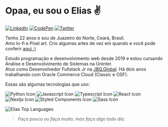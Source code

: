 # Opaa, eu sou o Elias :v:

[![LinkedIn](https://img.shields.io/badge/linkedin-%230077B5.svg?style=for-the-badge&logo=linkedin&logoColor=white)](https://linkedin.com/in/elias-inacio0)
[![CodePen](https://img.shields.io/badge/CodePen-white?style=for-the-badge&logo=codepen&logoColor=black)](https://codepen.io/eliasinacio)
[![Twitter](https://img.shields.io/badge/Twitter-%231DA1F2.svg?style=for-the-badge&logo=Twitter&logoColor=white)](https://twitter.com/_oeliasdev)

Tenho 22 anos e sou de Juazeiro do Norte, Ceará, Brasil. <br>
Amo lo-fi e Pixel art. Crio algumas artes de vez em quando e você pode conferir [aqui :)](https://www.pixilart.com/oeliasdev)

Estudo programação e desenvolvimento web desde 2019 e estou cursando Análise e Desenvolvimento de Sistemas na Uninter. <br>
Atuo como Desenvolvedor Fullstack Jr na [JBQ.Global](https://jbq.global). Há dois anos trabalhando com Oracle Commerce Cloud (Classic e OSF).

Essas são algumas tecnologias que uso:

![Python Icon](https://img.icons8.com/color/36/000000/python.png "Python")
![Javascript Icon](https://img.icons8.com/color/36/000000/javascript.png "Javascript")
![Typescript Icon](https://img.icons8.com/color/36/000000/typescript.png "Typescript")
![React Icon](https://img.icons8.com/officel/36/000000/react.png "ReactJS")
![Nextjs Icon](https://img.icons8.com/fluency-systems-regular/36/FFFFFF/nextjs.png "NextJS")
![Styled Components Icon](https://img.icons8.com/emoji/36/000000/nail-polish-.png "Styled Components")
![Sass Icon](https://img.icons8.com/color/36/000000/sass.png "Sass")

<!-- ![Elias github status](https://github-readme-stats.vercel.app/api?username=eliasinacio&count_private=true&show_icons=true&theme=tokyonight) -->
![Elias Top Languages](https://github-readme-stats.vercel.app/api/top-langs/?username=eliasinacio&layout=compact&theme=tokyonight)


> *Faça pouco ou faça muito, mas faça algo todo dia.*
